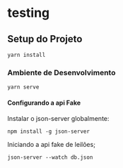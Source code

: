 # testing

## Setup do Projeto
```
yarn install
```

### Ambiente de Desenvolvimento
```
yarn serve
```

#### Configurando a api Fake

Instalar o json-server globalmente:

```
npm install -g json-server
```

Iniciando a api fake de leilões;

```
json-server --watch db.json
```

